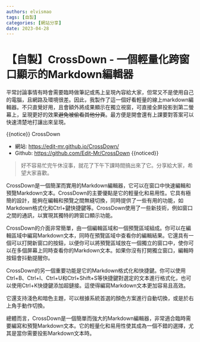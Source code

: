 ```yaml
---
authors: elvismao
tags: [自製]
categories: [網站分享]
date: 2023-04-28
---
```


# 【自製】CrossDown - 一個輕量化跨窗口顯示的Markdown編輯器

平常討論事情有時會需要臨時做筆記或馬上呈現內容給大家，但常又不是使用自己的電腦，且網路及環境很差。因此，我製作了這一個好看輕量的線上markdown編輯器。不只直覺好用，且會額外將成果顯示在獨立視窗，可直接全屏投影到第二螢幕上，呈現更好的效果~~避免被偷看其他分頁~~。最方便是開會還有上課要對答案可以快速清楚地打讓出來呈現。



{{notice}}
CrossDown

- 網站: <https://edit-mr.github.io/CrossDown/>
- Github: <https://github.com/Edit-Mr/CrossDown>
  {{noticed}}

> 好不容易忙完午休沒事，就花了下午下課時間搞出來了它。分享給大家，希望大家喜歡。

CrossDown是一個簡潔而實用的Markdown編輯器，它可以在窗口中快速編輯和預覽Markdown文本。CrossDown的主要優點是它的輕量化和易用性。它具有極簡的設計，能夠在編輯和預覽之間無縫切換，同時提供了一些有用的功能，如Markdown格式化和Ctrl+鍵快捷鍵等。CrossDown使用了一些新技術，例如窗口之間的通訊，以實現其獨特的跨窗口顯示功能。

CrossDown的介面非常簡單，由一個編輯區域和一個預覽區域組成。你可以在編輯區域中編寫Markdown文本，同時在預覽區域中查看你的編輯結果。它還具有一個可以打開新窗口的按鈕，以便你可以將預覽區域放在一個獨立的窗口中，使你可以在多個屏幕上同時查看你的Markdown文本。如果你沒有打開獨立窗口，編輯時按鈕會抖動提醒你。

CrossDown的另一個重要功能是它的Markdown格式化和快捷鍵。你可以使用Ctrl+B、Ctrl+I、Ctrl+U和Ctrl+Shift+S等快捷鍵對選定的文本進行格式化，也可以使用Ctrl+K快捷鍵添加超鏈接。這使得編寫Markdown文本更加容易且高效。

它還支持淺色和暗色主題，可以根據系統首選的顏色方案進行自動切換，或是於右上角手動作切換。

總體而言，CrossDown是一個簡單而強大的Markdown編輯器，非常適合臨時需要編寫和預覽Markdown文本。它的輕量化和易用性使其成為一個不錯的選擇，尤其是當你需要投影Markdown文本時。
